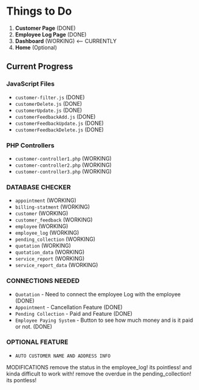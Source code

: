 # Things to Do

1. **Customer Page** (DONE)
2. **Employee Log Page** (DONE)
3. **Dashboard** (WORKING) <-- CURRENTLY
4. **Home** (Optional)

## Current Progress

### JavaScript Files
- `customer-filter.js` (DONE)
- `customerDelete.js` (DONE)
- `customerUpdate.js` (DONE)
- `customerFeedbackAdd.js` (DONE)
- `customerFeedbackUpdate.js` (DONE)
- `customerFeedbackDelete.js` (DONE)

### PHP Controllers
- `customer-controller1.php` (WORKING)
- `customer-controller2.php` (WORKING)
- `customer-controller3.php` (WORKING)

### DATABASE CHECKER
- `appointment` (WORKING)
- `billing-statment` (WORKING)
- `customer` (WORKING)
- `customer_feedback` (WORKING)
- `employee` (WORKING)
- `employee_log` (WORKING)
- `pending_collection` (WORKING) 
- `quotation` (WORKING)
- `quotation_data` (WORKING)
- `service_report` (WORKING)
- `service_report_data` (WORKING)

### CONNECTIONS NEEDED
- `Quotation` - Need to connect the employee Log with the employee (DONE)
- `Appointment` - Cancellation Feature (DONE)
- `Pending Collection` -  Paid and Feature (DONE)
- `Employee Paying System` - Button to see how much money and is it paid or not. (DONE)

### OPTIONAL FEATURE
- `AUTO CUSTOMER NAME AND ADDRESS INFO`

MODIFICATIONS
remove the status in the employee_log! its pointless! and kinda difficult to work with!
remove the overdue in the pending_collection! its pontless!
